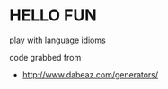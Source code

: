 HELLO FUN
=========

play with language idioms

code grabbed from

 * http://www.dabeaz.com/generators/



